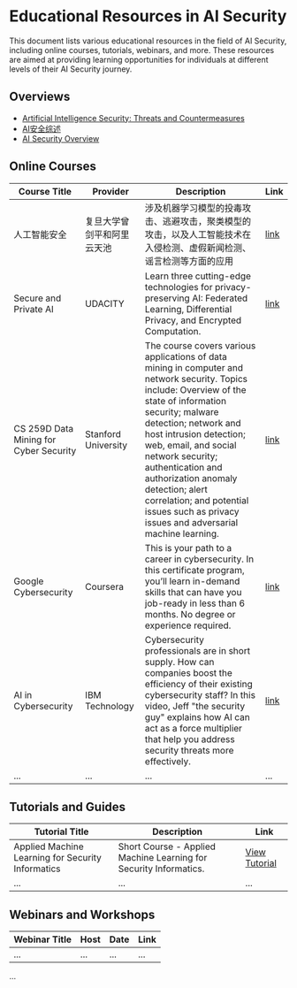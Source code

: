 # Educational Resources in AI Security

This document lists various educational resources in the field of AI Security, including online courses, tutorials, webinars, and more. These resources are aimed at providing learning opportunities for individuals at different levels of their AI Security journey.


## Overviews
- [Artificial Intelligence Security: Threats and Countermeasures](https://dl.acm.org/doi/abs/10.1145/3487890)
- [AI安全综述](https://blog.csdn.net/hwz2311245/article/details/135191774#comments_30599093)
- [AI Security Overview](https://owaspai.org/docs/ai_security_overview/)


## Online Courses

| Course Title | Provider | Description | Link |
| ------------ | -------- | ----- | ---- |
| 人工智能安全 | 复旦大学曾剑平和阿里云天池 | 涉及机器学习模型的投毒攻击、逃避攻击，聚类模型的攻击，以及人工智能技术在入侵检测、虚假新闻检测、谣言检测等方面的应用 | [link](https://tianchi.aliyun.com/course/990#:~:text=%E8%AF%BE%E7%A8%8B%E7%9B%AE%E5%BD%95) |
| Secure and Private AI | UDACITY | Learn three cutting-edge technologies for privacy-preserving AI: Federated Learning, Differential Privacy, and Encrypted Computation. | [link](https://www.udacity.com/course/secure-and-private-ai--ud185) |
| CS 259D Data Mining for Cyber Security | Stanford University | The course covers various applications of data mining in computer and network security. Topics include: Overview of the state of information security; malware detection; network and host intrusion detection; web, email, and social network security; authentication and authorization anomaly detection; alert correlation; and potential issues such as privacy issues and adversarial machine learning. | [link](https://web.stanford.edu/class/cs259d/) |
| Google Cybersecurity | Coursera | This is your path to a career in cybersecurity. In this certificate program, you’ll learn in-demand skills that can have you job-ready in less than 6 months. No degree or experience required. | [link](https://www.coursera.org/professional-certificates/google-cybersecurity) |
| AI in Cybersecurity | IBM Technology | Cybersecurity professionals are in short supply. How can companies boost the efficiency of their existing cybersecurity staff? In this video, Jeff "the security guy" explains how AI can act as a force multiplier that help you address security threats more effectively. | [link](https://www.youtube.com/watch?v=4QzBdeUQ0Dc&list=RDCMUCKWaEZ-_VweaEx1j62do_vQ&start_radio=1&rv=4QzBdeUQ0Dc&t=3) |
| ...          | ...      | ...   | ...  |

## Tutorials and Guides

| Tutorial Title | Description | Link |
| -------------- | ----------- | ---- |
| Applied Machine Learning for Security Informatics | Short Course - Applied Machine Learning for Security Informatics. | [View Tutorial](https://github.com/albahnsen/ML_SecurityInformatics) |
| ...            | ...         | ...  |

## Webinars and Workshops

| Webinar Title | Host | Date | Link |
| ------------- | ---- | ---- | ---- |
| ...           | ...  | ...  | ...  |

...

